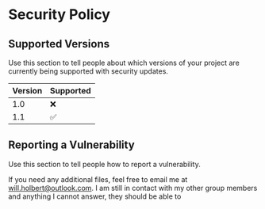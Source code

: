 # Security Policy

## Supported Versions

Use this section to tell people about which versions of your project are
currently being supported with security updates.

| Version | Supported          |
| ------- | ------------------ |
| 1.0     | :x:                |
| 1.1     | :white_check_mark: |

## Reporting a Vulnerability

Use this section to tell people how to report a vulnerability.

If you need any additional files, feel free to email me at will.holbert@outlook.com. 
I am still in contact with my other group members and anything I cannot answer, they should be able to
